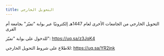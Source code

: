 ```yaml
---
title: التحويل الخارجي
---
```


التحويل الخارجي من الجامعات الأخرى لعام 1447هـ إلكترونيًا عبر بوابة "تميّز" بجامعة أم القرى

للدخول على بوابة "تميّز": <https://uq.sa/z3JqK4>

للاطلاع على شروط التحويل الخارجي: <https://uq.sa/YR2jnk>
